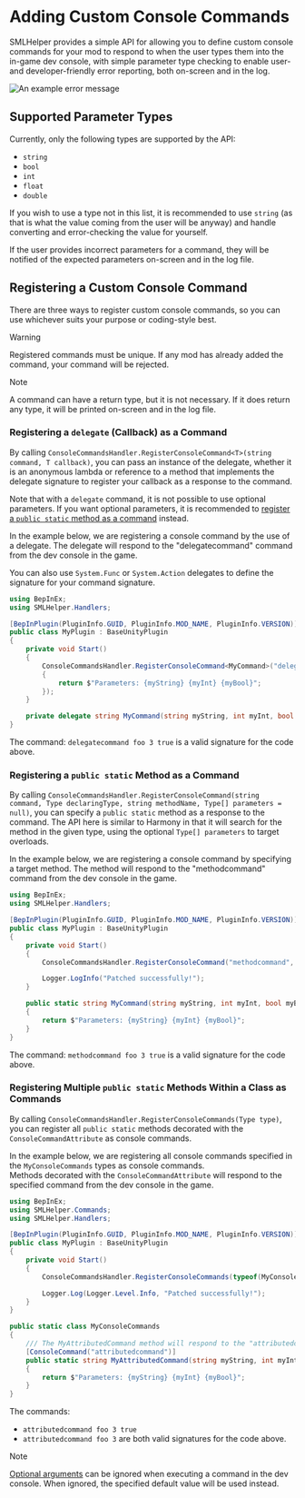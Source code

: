 ﻿# Adding Custom Console Commands

SMLHelper provides a simple API for allowing you to define custom console commands for your mod to respond to when the user types them into the in-game dev console, with simple parameter type checking to enable user- and developer-friendly error reporting, both on-screen and in the log.

![An example error message](../images/tutorials/command-results.png)

## Supported Parameter Types
Currently, only the following types are supported by the API:
- `string`
- `bool`
- `int`
- `float`
- `double`

If you wish to use a type not in this list, it is recommended to use `string` (as that is what the value coming from the user will be anyway) and handle converting and error-checking the value for yourself.  

If the user provides incorrect parameters for a command, they will be notified of the expected parameters on-screen and in the log file.

## Registering a Custom Console Command
There are three ways to register custom console commands, so you can use whichever suits your purpose or coding-style best.

> [!WARNING]
> Registered commands must be unique. If any mod has already added the command, your command will be rejected.

> [!NOTE]
> A command can have a return type, but it is not necessary. If it does return any type, it will be printed on-screen and in the log file.

### Registering a `delegate` (Callback) as a Command
By calling `ConsoleCommandsHandler.RegisterConsoleCommand<T>(string command, T callback)`, you can pass an instance of the delegate, whether it is an anonymous lambda or reference to a method that implements the delegate signature to register your callback as a response to the command.

Note that with a `delegate` command, it is not possible to use optional parameters. 
If you want optional parameters, it is recommended to [register a `public static` method as a command](#registering-a-public-static-method-as-a-command) instead.  

In the example below, we are registering a console command by the use of a delegate. The delegate will respond to the "delegatecommand"
command from the dev console in the game.  

You can also use `System.Func` or `System.Action` delegates to define the signature for your command signature.

```csharp
using BepInEx;
using SMLHelper.Handlers;

[BepInPlugin(PluginInfo.GUID, PluginInfo.MOD_NAME, PluginInfo.VERSION)]
public class MyPlugin : BaseUnityPlugin
{
    private void Start()
    {
        ConsoleCommandsHandler.RegisterConsoleCommand<MyCommand>("delegatecommand", (myString, myInt, myBool) =>
        {
            return $"Parameters: {myString} {myInt} {myBool}";
        });
    }

    private delegate string MyCommand(string myString, int myInt, bool myBool);
}
```

The command: `delegatecommand foo 3 true` is a valid signature for the code above. 

### Registering a `public static` Method as a Command
By calling `ConsoleCommandsHandler.RegisterConsoleCommand(string command, Type declaringType, string methodName, Type[] parameters = null)`, you can specify a `public static` method as a response to the command. The API here is similar to Harmony in that it will search for the method in the given type, using the optional `Type[] parameters` to target overloads.  

In the example below, we are registering a console command by specifying a target method. The method will respond to the "methodcommand"
command from the dev console in the game.

```csharp
using BepInEx;
using SMLHelper.Handlers;

[BepInPlugin(PluginInfo.GUID, PluginInfo.MOD_NAME, PluginInfo.VERSION)]
public class MyPlugin : BaseUnityPlugin
{
    private void Start()
    {
        ConsoleCommandsHandler.RegisterConsoleCommand("methodcommand", typeof(MyMod), nameof(MyCommand));

        Logger.LogInfo("Patched successfully!");
    }

    public static string MyCommand(string myString, int myInt, bool myBool = false)
    {
        return $"Parameters: {myString} {myInt} {myBool}";
    }
}
```

The command: `methodcommand foo 3 true` is a valid signature for the code above.

### Registering Multiple `public static` Methods Within a Class as Commands
By calling `ConsoleCommandsHandler.RegisterConsoleCommands(Type type)`, you can register all `public static` methods decorated with the `ConsoleCommandAttribute` as console commands.  

In the example below, we are registering all console commands specified in the `MyConsoleCommands` types as console commands.  
Methods decorated with the `ConsoleCommandAttribute` will respond to the specified command from the dev console in the game.

```csharp
using BepInEx;
using SMLHelper.Commands;
using SMLHelper.Handlers;

[BepInPlugin(PluginInfo.GUID, PluginInfo.MOD_NAME, PluginInfo.VERSION)]
public class MyPlugin : BaseUnityPlugin
{
    private void Start()
    {
        ConsoleCommandsHandler.RegisterConsoleCommands(typeof(MyConsoleCommands));

        Logger.Log(Logger.Level.Info, "Patched successfully!");
    }
}

public static class MyConsoleCommands
{
    /// The MyAttributedCommand method will respond to the "attributedcommand" command from the dev console.
    [ConsoleCommand("attributedcommand")]
    public static string MyAttributedCommand(string myString, int myInt, bool myBool = false)
    {
        return $"Parameters: {myString} {myInt} {myBool}";
    }
}
```

The commands:
- `attributedcommand foo 3 true`
- `attributedcommand foo 3`
are both valid signatures for the code above.

> [!NOTE]
> [Optional arguments](https://learn.microsoft.com/en-us/dotnet/csharp/programming-guide/classes-and-structs/named-and-optional-arguments#optional-arguments) can be ignored when executing a command in the dev console.
> When ignored, the specified default value will be used instead.